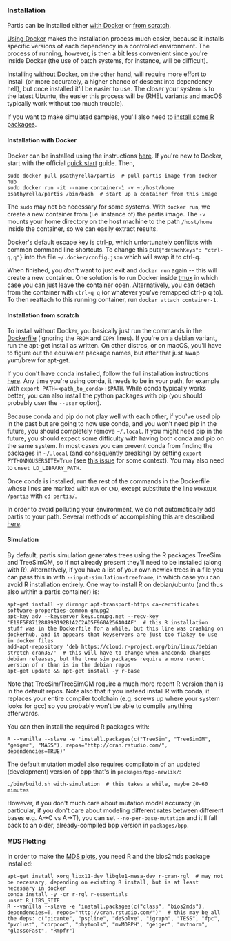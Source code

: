 ### Installation

Partis can be installed either [with Docker](#installation-with-docker) or [from scratch](#installation-from-scratch).

[Using Docker](#installation-with-docker) makes the installation process much easier, because it installs specific versions of each dependency in a controlled environment. The process of running, however, is then a bit less convenient since you're inside Docker (the use of batch systems, for instance, will be difficult).

Installing [without Docker](#installation-from-scratch), on the other hand, will require more effort to install (or more accurately, a higher chance of descent into dependency hell), but once installed it'll be easier to use. The closer your system is to the latest Ubuntu, the easier this process will be (RHEL variants and macOS typically work without too much trouble).

If you want to make simulated samples, you'll also need to [install some R packages](#simulation).

#### Installation with Docker

Docker can be installed using the instructions [here](https://docs.docker.com). If you're new to Docker, start with the official [quick start](https://docs.docker.com/get-started/) guide. Then,

```
sudo docker pull psathyrella/partis  # pull partis image from docker hub
sudo docker run -it --name container-1 -v ~:/host/home psathyrella/partis /bin/bash  # start up a container from this image
```
The `sudo` may not be necessary for some systems. With `docker run`, we create a new container from (i.e. instance of) the partis image. The `-v` mounts your home directory on the host machine to the path `/host/home` inside the container, so we can easily extract results.

Docker's default escape key is ctrl-p, which unfortunately conflicts with common command line shortcuts. To change this put`{"detachKeys": "ctrl-q,q"}` into the file `~/.docker/config.json` which will swap it to ctrl-q.

When finished, you _don't_ want to just exit and `docker run` again -- this will create a new container.
One solution is to run Docker inside [tmux](https://hackernoon.com/a-gentle-introduction-to-tmux-8d784c404340?gi=70388a0228fb) in which case you can just leave the container open.
Alternatively, you can detach from the container with `ctrl-q q` (or whatever you've remapped ctrl-p q to).
To then reattach to this running container, run `docker attach container-1`.

#### Installation from scratch

To install without Docker, you basically just run the commands in the [Dockerfile](../Dockerfile) (ignoring the `FROM` and `COPY` lines).
If you're on a debian variant, run the apt-get install as written.
On other distros, or on macOS, you'll have to figure out the equivalent package names, but after that just swap yum/brew for apt-get.

If you don't have conda installed, follow the full installation instructions [here](https://docs.anaconda.com/anaconda/install/).
Any time you're using conda, it needs to be in your path, for example with `export PATH=<path_to_conda>:$PATH`.
While conda typically works better, you can also install the python packages with pip (you should probably user the `--user` option).

Because conda and pip do not play well with each other, if you've used pip in the past but are going to now use conda, and you won't need pip in the future, you should completely remove `~/.local`.
If you might need pip in the future, you should expect some difficulty with having both conda and pip on the same system.
In most cases you can prevent conda from finding the packages in `~/.local` (and consequently breaking) by setting `export PYTHONNOUSERSITE=True` (see [this issue](https://github.com/conda/conda/issues/448) for some context).
You may also need to `unset LD_LIBRARY_PATH`.

Once conda is installed, run the rest of the commands in the Dockerfile whose lines are marked with `RUN` or `CMD`, except substitute the line `WORKDIR /partis` with `cd partis/`.

In order to avoid polluting your environment, we do not automatically add partis to your path.
Several methods of accomplishing this are described [here](subcommands.md#subcommands).

#### Simulation

By default, partis simulation generates trees using the R packages TreeSim and TreeSimGM, so if not already present they'll need to be installed (along with R).
Alternatively, if you have a list of your own newick trees in a file you can pass this in with `--input-simulation-treefname`, in which case you can avoid R installation entirely.
One way to install R on debian/ubuntu (and thus also within a partis container) is:
```
apt-get install -y dirmngr apt-transport-https ca-certificates software-properties-common gnupg2
apt-key adv --keyserver keys.gnupg.net --recv-key 'E19F5F87128899B192B1A2C2AD5F960A256A04AF'  # this R installation stuff was in the Dockerfile for a while, but this line was crashing on dockerhub, and it appears that keyservers are just too flakey to use in docker files
add-apt-repository 'deb https://cloud.r-project.org/bin/linux/debian stretch-cran35/'  # this will have to change when anaconda changes debian releases, but the tree sim packages require a more recent version of r than is in the debian repos
apt-get update && apt-get install -y r-base
```
Note that TreeSim/TreeSimGM require a much more recent R version than is in the default repos.
Note also that if you instead install R with conda, it replaces your entire compiler toolchain (e.g. screws up where your system looks for gcc) so you probably won't be able to compile anything afterwards.

You can then install the required R packages with:
```
R --vanilla --slave -e 'install.packages(c("TreeSim", "TreeSimGM", "geiger", "MASS"), repos="http://cran.rstudio.com/", dependencies=TRUE)'
```
The default mutation model also requires compilatoin of an updated (development) version of bpp that's in `packages/bpp-newlik/`:
```
./bin/build.sh with-simulation  # this takes a while, maybe 20-60 mimutes
```
However, if you don't much care about mutation model accuracy (in particular, if you don't care about modeling different rates between different bases e.g. A->C vs A->T), you can set `--no-per-base-mutation` and it'll fall back to an older, already-compiled bpp version in `packages/bpp`.

#### MDS Plotting

In order to make the [MDS plots](plotting.md#partition-plots), you need R and the bios2mds package installed:

```
apt-get install xorg libx11-dev libglu1-mesa-dev r-cran-rgl  # may not be necessary, depending on existing R install, but is at least necessary in docker
conda install -y -cr r-rgl r-essentials
unset R_LIBS_SITE
R --vanilla --slave -e 'install.packages(c("class", "bios2mds"), dependencies=T, repos="http://cran.rstudio.com/")'  # this may be all the deps: c("picante", "pspline", "deSolve", "igraph", "TESS", "fpc", "pvclust", "corpcor", "phytools", "mvMORPH", "geiger", "mvtnorm", "glassoFast", "Rmpfr")
```
